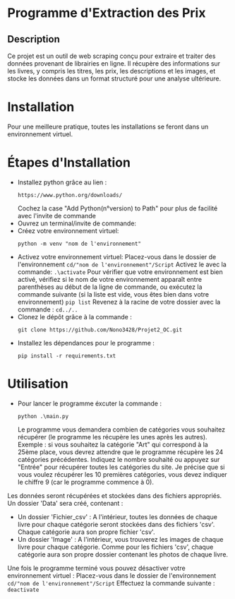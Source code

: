# Programme d'Extraction des Prix

## Description
Ce projet est un outil de web scraping conçu pour extraire et traiter des données provenant de librairies en ligne. 
Il récupère des informations sur les livres, y compris les titres, les prix, les descriptions et les images, 
et stocke les données dans un format structuré pour une analyse ultérieure.

# Installation
Pour une meilleure pratique, toutes les installations se feront dans un environnement virtuel.

# Étapes d'Installation 
- Installez python grâce au lien :
    ```
    https://www.python.org/downloads/
    ```
    Cochez la case "Add Python(n°version) to Path" pour plus de facilité avec l'invite de commande
- Ouvrez un terminal/invite de commande:
- Créez votre environnement virtuel:
    ```
    python -m venv "nom de l'environnement"
    ```
- Activez votre environnement virtuel:
    Placez-vous dans le dossier de l'environnement
        ```
        cd/"nom de l'environnement"/Script
        ```
    Activez le avec la commande:
        ```
        .\activate
        ```
        Pour vérifier que votre environnement est bien activé, vérifiez si le nom de votre environnement apparaît entre parenthèses au début de la ligne de commande, 
        ou exécutez la commande suivante (si la liste est vide, vous êtes bien dans votre environnement) 
        ```
        pip list
        ```
    Revenez à la racine de votre dossier avec la commande :
        ```
        cd../..
        ```
- Clonez le dépôt grâce à la commande :
    ```
    git clone https://github.com/Nono3428/Projet2_OC.git
    ```
- Installez les dépendances pour le programme :
    ```
    pip install -r requirements.txt
    ```

# Utilisation

- Pour lancer le programme éxcuter la commande :
    ```
    python .\main.py
    ```
    Le programme vous demandera combien de catégories vous souhaitez récupérer (le programme les récupère les unes après les autres).
        Exemple : si vous souhaitez la catégorie "Art" qui correspond à la 25ème place, vous devrez attendre que le programme récupère les 24 catégories précédentes.
    Indiquez le nombre souhaité ou appuyez sur "Entrée" pour récupérer toutes les catégories du site.
        Je précise que si vous voulez récupérer les 10 premières catégories, vous devez indiquer le chiffre 9 (car le programme commence à 0).

Les données seront récupérées et stockées dans des fichiers appropriés. Un dossier 'Data' sera créé, contenant :
- Un dossier 'Fichier_csv' :
    A l'intérieur, toutes les données de chaque livre pour chaque catégorie seront stockées dans des fichiers 'csv'. Chaque catégorie aura son propre fichier 'csv'.
- Un dossier 'Image' :
    A l'intérieur, vous trouverez les images de chaque livre pour chaque catégorie. Comme pour les fichiers 'csv', chaque catégorie aura son propre dossier contenant les photos de chaque livre.

Une fois le programme terminé vous pouvez désactiver votre environnement virtuel :
    Placez-vous dans le dossier de l'environnement 
        ```
        cd/"nom de l'environnement"/Script
        ```
    Effectuez la commande suivante :
        ```
        deactivate
        ```